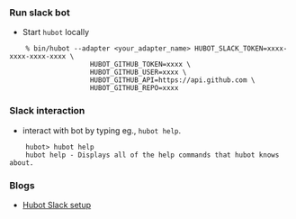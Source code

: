 ### Run slack bot

- Start `hubot` locally
```
    % bin/hubot --adapter <your_adapter_name> HUBOT_SLACK_TOKEN=xxxx-xxxx-xxxx-xxxx \
    				HUBOT_GITHUB_TOKEN=xxxx \
    				HUBOT_GITHUB_USER=xxxx \
    				HUBOT_GITHUB_API=https://api.github.com \
    				HUBOT_GITHUB_REPO=xxxx
```

### Slack interaction

- interact with bot by typing eg., `hubot help`.

```
    hubot> hubot help
    hubot help - Displays all of the help commands that hubot knows about.
```

### Blogs

- [Hubot Slack setup]

[Hubot Slack setup]: https://devopsqa.wordpress.com/2019/03/19/hubot-slack-setup/
